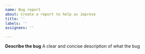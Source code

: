 ```yaml
---
name: Bug report
about: Create a report to help us improve
title: ''
labels: ''
assignees: ''

---
```


**Describe the bug**
A clear and concise description of what the bug